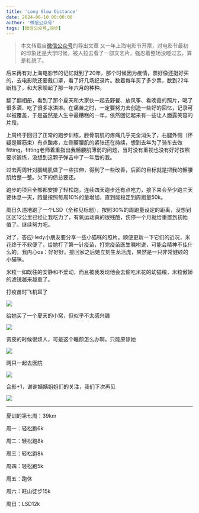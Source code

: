 ```yaml
---
title: 'Long Slow Distance'
date: 2024-06-10 00:00:00
author: '微信公众号'
tags: [微信公众号,同步]
---
```


> 本文转载自[微信公众号](https://mp.weixin.qq.com/)的导出文章
又一年上海电影节开票，对电影节最初的印象还是大学时候，被人拉去看了一部文艺片，强忍着整场没睡过去，算是礼貌了。

后来再有对上海电影节的记忆就到了20年，那个时候因为疫情，票好像还挺好买的，去电影院还要戴口罩，看了好几场纪录片。数着每年买了多少票，数到22年断档了，和大家聊起了那一年六月的种种。

翻了翻相册，看到了那个夏天和大家伙一起去野餐、放风筝、看晚霞的照片，喝了很多酒、吃了很多冰淇淋。在痛苦之时，一定要努力去创造一些好的回忆，记录可以被覆盖，于是虽然是人生中最糟糕的一年，依然回忆起来有一些让人面露笑容的片段。

上周终于回归了正常的跑步训练，胫骨前肌的疼痛几乎完全消失了，右腿外侧（怀疑是髂筋束）有点酸疼，左侧髂腰肌的紧张还在持续，想到去年为了骑车去做fitting，fitting老师着重指出我髂腰肌薄弱的问题，当时没有重视也没有好好按照要求锻炼，没想到这颗子弹击中了一年后的我。

过去两周针对腘绳肌做了一些拉伸，得到了一些改善，后面的目标就是把我的髂腰肌给整一整。欠下的债总要还。

跑步的项目全部都安排了轻松跑，连续四天跑步还有点吃力，接下来会至少跑三天要休息一天，跑量按照每周10%的量增加，直到能稳定到周跑量50k。

周日久违地跑了一个LSD（全称见标题），按照30%的周跑量设定的距离，没想到区区12公里已经让我吃力了，有氧运动真的很残酷，伤停一个月就给重置到初始值了。继续努力吧。

对了，答应Hedy小朋友要分享一些小猫咪的照片。顺便更新一下它们的近况，米花终于不软便了，给她打了第一针疫苗，打完疫苗医生嘱咐说，可能会精神不佳什么的，我内心os：好好好。接回家之后她立刻生龙活虎，果然是一只非常健硕的小猫咪。

米粒一如既往的安静和不爱动，而且被我发现他会去偷吃米花的幼猫粮，米粒傲娇的滤镜越来越重了。

打疫苗时飞机耳了

![](./assets/17556660409620.10356733163320919.jpeg)

给她买了一个夏天的小窝，但似乎不太感兴趣

![](./assets/17556660409650.12516778513448246.jpeg)

调皮的时候很烦人，可是这个睡颜怎么办啊，只能原谅她

![](./assets/17556660409680.6999548122871447.jpeg)

两只一起去医院

![](./assets/17556660409700.12199110351552134.jpeg)

合影+1，谢谢姨姨姐姐们的关注，我们下次再见

![](./assets/17556660409730.16049617767000512.jpeg)

---

夏训的第七周：39km

周一：轻松跑6k

周二：轻松跑8k

周三：轻松跑8k

周四：轻松跑5k

周五：跑休

周六：旺山徒步15k

周日：LSD12k